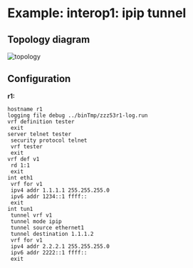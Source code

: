 # Example: interop1: ipip tunnel

## **Topology diagram**

![topology](/img/intop1-tun02.tst.png)

## **Configuration**

**r1:**
```
hostname r1
logging file debug ../binTmp/zzz53r1-log.run
vrf definition tester
 exit
server telnet tester
 security protocol telnet
 vrf tester
 exit
vrf def v1
 rd 1:1
 exit
int eth1
 vrf for v1
 ipv4 addr 1.1.1.1 255.255.255.0
 ipv6 addr 1234::1 ffff::
 exit
int tun1
 tunnel vrf v1
 tunnel mode ipip
 tunnel source ethernet1
 tunnel destination 1.1.1.2
 vrf for v1
 ipv4 addr 2.2.2.1 255.255.255.0
 ipv6 addr 2222::1 ffff::
 exit
```
